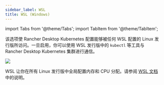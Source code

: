 ```yaml
---
sidebar_label: WSL
title: WSL (Windows)
---
```


import Tabs from '@theme/Tabs';
import TabItem from '@theme/TabItem';

该选项使 Rancher Desktop Kubernetes 配置能够被任何 WSL 配置的 Linux 发行版所访问。一旦启用，你可以使用 WSL 发行版中的 `kubectl` 等工具与 Rancher Desktop Kubernetes 集群进行通信。

![](https://suse-rancher-media.s3.amazonaws.com/desktop/v1.8/preferences/Windows_wsl.png)

WSL 让你在所有 Linux 发行版中全局配置内存和 CPU 分配。请参阅 [WSL 文档]中的说明。

[WSL 文档]: https://docs.microsoft.com/en-us/windows/wsl/wsl-config#options-for-wslconfig
